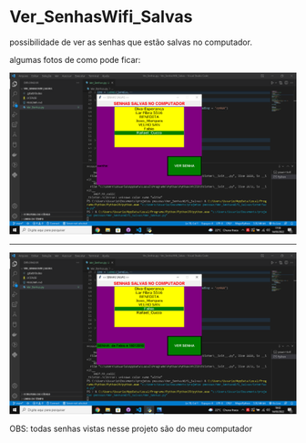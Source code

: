 # Ver_SenhasWifi_Salvas
 possibilidade de  ver as senhas que estão salvas no computador.

 <div class=fotos>
 <p>algumas fotos de como pode ficar:</p>
 <img src='imagens/ver senha.png'>
 <hr>
 <img src='imagens/ver senha 2.png'>

 <p>OBS: todas senhas vistas nesse projeto são do meu computador</p>

